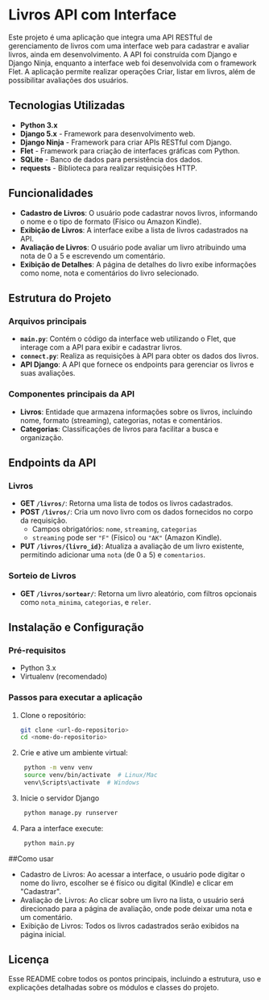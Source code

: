 # Livros API com Interface

Este projeto é uma aplicação que integra uma API RESTful de gerenciamento de livros com uma interface web para cadastrar e avaliar livros, ainda em desenvolvimento. A API foi construída com Django e Django Ninja, enquanto a interface web foi desenvolvida com o framework Flet. A aplicação permite realizar operações Criar, listar em livros, além de possibilitar avaliações dos usuários.

## Tecnologias Utilizadas

- **Python 3.x**
- **Django 5.x** - Framework para desenvolvimento web.
- **Django Ninja** - Framework para criar APIs RESTful com Django.
- **Flet** - Framework para criação de interfaces gráficas com Python.
- **SQLite** - Banco de dados para persistência dos dados.
- **requests** - Biblioteca para realizar requisições HTTP.

## Funcionalidades

- **Cadastro de Livros**: O usuário pode cadastrar novos livros, informando o nome e o tipo de formato (Físico ou Amazon Kindle).
- **Exibição de Livros**: A interface exibe a lista de livros cadastrados na API.
- **Avaliação de Livros**: O usuário pode avaliar um livro atribuindo uma nota de 0 a 5 e escrevendo um comentário.
- **Exibição de Detalhes**: A página de detalhes do livro exibe informações como nome, nota e comentários do livro selecionado.

## Estrutura do Projeto

### Arquivos principais

- **`main.py`**: Contém o código da interface web utilizando o Flet, que interage com a API para exibir e cadastrar livros.
- **`connect.py`**: Realiza as requisições à API para obter os dados dos livros.
- **API Django**: A API que fornece os endpoints para gerenciar os livros e suas avaliações.

### Componentes principais da API

- **Livros**: Entidade que armazena informações sobre os livros, incluindo nome, formato (streaming), categorias, notas e comentários.
- **Categorias**: Classificações de livros para facilitar a busca e organização.

## Endpoints da API

### Livros

- **GET `/livros/`**: Retorna uma lista de todos os livros cadastrados.
- **POST `/livros/`**: Cria um novo livro com os dados fornecidos no corpo da requisição.
  - Campos obrigatórios: `nome`, `streaming`, `categorias`
  - `streaming` pode ser `"F"` (Físico) ou `"AK"` (Amazon Kindle).
- **PUT `/livros/{livro_id}`**: Atualiza a avaliação de um livro existente, permitindo adicionar uma `nota` (de 0 a 5) e `comentarios`.

### Sorteio de Livros

- **GET `/livros/sortear/`**: Retorna um livro aleatório, com filtros opcionais como `nota_minima`, `categorias`, e `reler`.

## Instalação e Configuração

### Pré-requisitos

- Python 3.x
- Virtualenv (recomendado)

### Passos para executar a aplicação

1. Clone o repositório:
   
   ```bash
   git clone <url-do-repositorio>
   cd <nome-do-repositorio>

2. Crie e ative um ambiente virtual:
   ```bash
    python -m venv venv
    source venv/bin/activate  # Linux/Mac
    venv\Scripts\activate  # Windows

3. Inicie o servidor Django
   ```bash
    python manage.py runserver

4. Para a interface execute:
   ```bash
    python main.py

##Como usar

- Cadastro de Livros: Ao acessar a interface, o usuário pode digitar o nome do livro, escolher se é físico ou digital (Kindle) e clicar em "Cadastrar".
- Avaliação de Livros: Ao clicar sobre um livro na lista, o usuário será direcionado para a página de avaliação, onde pode deixar uma nota e um comentário.
- Exibição de Livros: Todos os livros cadastrados serão exibidos na página inicial.

## Licença
Esse README cobre todos os pontos principais, incluindo a estrutura, uso e explicações detalhadas sobre os módulos e classes do projeto.

   
